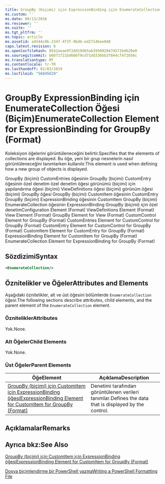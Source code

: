 ```yaml
---
title: GroupBy (biçimi) için ExpressionBinding için EnumerateCollection öğesi | Microsoft Docs
ms.custom: ''
ms.date: 09/13/2016
ms.reviewer: ''
ms.suite: ''
ms.tgt_pltfrm: ''
ms.topic: article
ms.assetid: a4544c0b-2347-4f3f-9bdb-ed2714bee048
caps.latest.revision: 6
ms.openlocfilehash: 8541aeae9f2dd19d65ab3950929474572b4629e0
ms.sourcegitcommit: b6871f21bd666f9cd71dd336bb3f844cf472b56c
ms.translationtype: MT
ms.contentlocale: tr-TR
ms.lasthandoff: 02/03/2019
ms.locfileid: "56845629"
---
```

# <a name="enumeratecollection-element-for-expressionbinding-for-groupby-format"></a><span data-ttu-id="32b9d-102">GroupBy ExpressionBinding için EnumerateCollection Öğesi (Biçim)</span><span class="sxs-lookup"><span data-stu-id="32b9d-102">EnumerateCollection Element for ExpressionBinding for GroupBy (Format)</span></span>

<span data-ttu-id="32b9d-103">Koleksiyon öğelerini görüntüleneceğini belirtir.</span><span class="sxs-lookup"><span data-stu-id="32b9d-103">Specifies that the elements of collections are displayed.</span></span> <span data-ttu-id="32b9d-104">Bu öğe, yeni bir grup nesnelerin nasıl görüntüleneceğini tanımlarken kullanılır.</span><span class="sxs-lookup"><span data-stu-id="32b9d-104">This element is used when defining how a new group of objects is displayed.</span></span>

<span data-ttu-id="32b9d-105">GroupBy (biçimi) CustomEntries öğesinin GroupBy (biçimi) CustomEntry öğesinin özel denetim özel denetim öğesi görünümü (biçimi) için yapılandırma öğesi (biçimi) ViewDefinitions öğesi (biçimi) görünüm öğesi (biçimi) GroupBy öğesi GroupBy (biçimi) CustomItem öğesinin CustomEntry GroupBy (biçimi) ExpressionBinding öğesinin CustomItem GroupBy (biçimi) EnumerateCollection öğesinin ExpressionBinding GroupBy (biçimi) için özel denetim</span><span class="sxs-lookup"><span data-stu-id="32b9d-105">Configuration Element (Format) ViewDefinitions Element (Format) View Element (Format) GroupBy Element for View (Format) CustomControl Element for GroupBy (Format) CustomEntries Element for CustomControl for GroupBy (Format) CustomEntry Element for CustomControl for GroupBy (Format) CustomItem Element for CustomEntry for GroupBy (Format) ExpressionBinding Element for CustomItem for GroupBy (Format) EnumerateCollection Element for ExpressionBinding for GroupBy (Format)</span></span>

## <a name="syntax"></a><span data-ttu-id="32b9d-106">Sözdizimi</span><span class="sxs-lookup"><span data-stu-id="32b9d-106">Syntax</span></span>

```xml
<EnumerateCollection/>
```

## <a name="attributes-and-elements"></a><span data-ttu-id="32b9d-107">Öznitelikler ve Öğeler</span><span class="sxs-lookup"><span data-stu-id="32b9d-107">Attributes and Elements</span></span>

<span data-ttu-id="32b9d-108">Aşağıdaki öznitelikler, alt ve üst öğesini bölümlerde `EnumerateCollection` öğesi.</span><span class="sxs-lookup"><span data-stu-id="32b9d-108">The following sections describe attributes, child elements, and the parent element of the `EnumerateCollection` element.</span></span>

### <a name="attributes"></a><span data-ttu-id="32b9d-109">Öznitelikler</span><span class="sxs-lookup"><span data-stu-id="32b9d-109">Attributes</span></span>

<span data-ttu-id="32b9d-110">Yok.</span><span class="sxs-lookup"><span data-stu-id="32b9d-110">None.</span></span>

### <a name="child-elements"></a><span data-ttu-id="32b9d-111">Alt Öğeler</span><span class="sxs-lookup"><span data-stu-id="32b9d-111">Child Elements</span></span>

<span data-ttu-id="32b9d-112">Yok.</span><span class="sxs-lookup"><span data-stu-id="32b9d-112">None.</span></span>

### <a name="parent-elements"></a><span data-ttu-id="32b9d-113">Üst Öğeler</span><span class="sxs-lookup"><span data-stu-id="32b9d-113">Parent Elements</span></span>

|<span data-ttu-id="32b9d-114">Öğe</span><span class="sxs-lookup"><span data-stu-id="32b9d-114">Element</span></span>|<span data-ttu-id="32b9d-115">Açıklama</span><span class="sxs-lookup"><span data-stu-id="32b9d-115">Description</span></span>|
|-------------|-----------------|
|[<span data-ttu-id="32b9d-116">GroupBy (biçimi) için CustomItem için ExpressionBinding öğesi</span><span class="sxs-lookup"><span data-stu-id="32b9d-116">ExpressionBinding Element for CustomItem for GroupBy (Format)</span></span>](./expressionbinding-element-for-customitem-for-groupby-format.md)|<span data-ttu-id="32b9d-117">Denetimi tarafından görüntülenen verileri tanımlar.</span><span class="sxs-lookup"><span data-stu-id="32b9d-117">Defines the data that is displayed by the control.</span></span>|

## <a name="remarks"></a><span data-ttu-id="32b9d-118">Açıklamalar</span><span class="sxs-lookup"><span data-stu-id="32b9d-118">Remarks</span></span>

## <a name="see-also"></a><span data-ttu-id="32b9d-119">Ayrıca bkz:</span><span class="sxs-lookup"><span data-stu-id="32b9d-119">See Also</span></span>

[<span data-ttu-id="32b9d-120">GroupBy (biçimi) için CustomItem için ExpressionBinding öğesi</span><span class="sxs-lookup"><span data-stu-id="32b9d-120">ExpressionBinding Element for CustomItem for GroupBy (Format)</span></span>](./expressionbinding-element-for-customitem-for-groupby-format.md)

[<span data-ttu-id="32b9d-121">Dosya biçimlendirme bir PowerShell yazma</span><span class="sxs-lookup"><span data-stu-id="32b9d-121">Writing a PowerShell Formatting File</span></span>](./writing-a-powershell-formatting-file.md)
